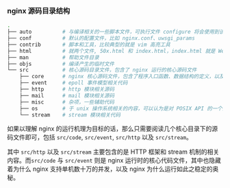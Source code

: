 
### nginx 源码目录结构

```bash
.
├── auto          # 与编译相关的一些脚本文件，可执行文件 configure 将会使用到该目录下的文件
├── conf          # 默认的配置文件，比如 nginx.conf、uwsgi_params
├── contrib       # 脚本和工具，比较典型的就是 vim 高亮工具
├── html          # 就两个文件, 50x.html 和 index.html，index.html 就是 Welcome to nginx! 页面
├── man           # 帮助文件目录
├── objs          # 编译产生的临时文件
└── src           # 核心源码目录文件，包含了 nginx 运行的核心源码文件
    ├── core      # nginx 核心源码文件，包含了程序入口函数、数据结构的定义，以及 nginx 运行时的核心代码
    ├── event     # epoll 事件模型相关代码
    ├── http      # http 模块相关源码
    ├── mail      # mail 模块相关源码
    ├── misc      # 杂项，一些辅助代码
    ├── os        # 于 unix 操作系统相关的内容，可以认为是对 POSIX API 的一个封装
    └── stream    # stream 模块相关代码
```

如果以理解 nginx 的运行机理为目标的话，那么只需要阅读几个核心目录下的源码文件即可，包括 `src/code`, `src/event`, `src/http` 以及 `src/stream`。

其中 `src/http` 以及 `src/stream` 主要包含的是 HTTP 框架和 stream 机制的相关内容。而`src/code` 与 `src/event` 则是 nginx 运行时的核心代码文件，其中也隐藏着为什么 nginx 支持单机数十万的并发，以及 nginx 为什么运行如此之稳定的奥秘。
